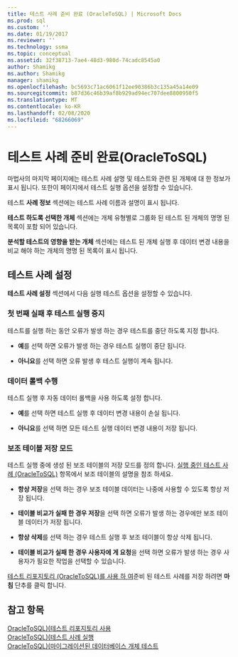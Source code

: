 ```yaml
---
title: 테스트 사례 준비 완료 (OracleToSQL) | Microsoft Docs
ms.prod: sql
ms.custom: ''
ms.date: 01/19/2017
ms.reviewer: ''
ms.technology: ssma
ms.topic: conceptual
ms.assetid: 32f38713-7ae4-48d3-980d-74cadc8545a0
author: Shamikg
ms.author: Shamikg
manager: shamikg
ms.openlocfilehash: bc5693c71ac6061f12ee90386b3c135a45a14e09
ms.sourcegitcommit: b87d36c46b39af8b929ad94ec707dee8800950f5
ms.translationtype: MT
ms.contentlocale: ko-KR
ms.lasthandoff: 02/08/2020
ms.locfileid: "68266069"
---
```

# <a name="finishing-test-case-preparation-oracletosql"></a>테스트 사례 준비 완료(OracleToSQL)
마법사의 마지막 페이지에는 테스트 사례 설명 및 테스트와 관련 된 개체에 대 한 정보가 표시 됩니다. 또한이 페이지에서 테스트 실행 옵션을 설정할 수 있습니다.  
  
테스트 **사례 정보** 섹션에는 테스트 사례 이름과 설명이 표시 됩니다.  
  
**테스트 하도록 선택한 개체** 섹션에는 개체 유형별로 그룹화 된 테스트 된 개체의 명명 된 목록이 포함 되어 있습니다.  
  
**분석할 테스트의 영향을 받는 개체** 섹션에는 테스트 된 개체 실행 후 데이터 변경 내용을 비교 해야 하는 개체의 명명 된 목록이 표시 됩니다.  
  
## <a name="test-case-settings"></a>테스트 사례 설정  
**테스트 사례 설정** 섹션에서 다음 실행 테스트 옵션을 설정할 수 있습니다.  
  
### <a name="stop-test-execution-after-first-failure"></a>첫 번째 실패 후 테스트 실행 중지  
테스트를 실행 하는 동안 오류가 발생 하는 경우 테스트를 중단 하도록 지정 합니다.  
  
-   **예**를 선택 하면 오류가 발생 하는 경우 테스트 실행이 중단 됩니다.  
  
-   **아니요**를 선택 하면 오류 발생 후 테스트 실행이 계속 됩니다.  
  
### <a name="perform-data-rollback"></a>데이터 롤백 수행  
테스트 실행 후 자동 데이터 롤백을 사용 하도록 설정 합니다.  
  
-   **예**를 선택 하면 테스트 실행 후 데이터 변경 내용이 손실 됩니다.  
  
-   **아니요**를 선택 하면 모든 테스트 실행 데이터 변경 내용이 저장 됩니다.  
  
### <a name="auxiliary-tables-saving-mode"></a>보조 테이블 저장 모드  
테스트 실행 중에 생성 된 보조 테이블의 저장 모드를 정의 합니다. [실행 중인 테스트 사례 &#40;OracleToSQL&#41;](../../ssma/oracle/running-test-cases-oracletosql.md) 항목에서 보조 테이블의 설명을 참조 하세요.  
  
-   **항상 저장**을 선택 하는 경우 보조 테이블 데이터는 나중에 사용할 수 있도록 항상 저장 됩니다.  
  
-   **테이블 비교가 실패 한 경우 저장**을 선택 하면 오류가 발생 하는 경우에만 보조 테이블 데이터가 저장 됩니다.  
  
-   **항상 삭제**를 선택 하는 경우 테스트 실행 후 보조 테이블이 항상 삭제 됩니다.  
  
-   **테이블 비교가 실패 한 경우 사용자에 게 요청**을 선택 하면 오류가 발생 하는 경우 사용자가 필요한 작업을 선택할 수 있습니다.  
  
[테스트 리포지토리 (OracleToSQL)를 사용 하 여](https://msdn.microsoft.com/f941cce4-d3e3-4aeb-a88a-4f101a97a9f4)준비 된 테스트 사례를 저장 하려면 **마침** 단추를 클릭 합니다.  
  
## <a name="see-also"></a>참고 항목  
[OracleToSQL&#41;&#40;테스트 리포지토리 사용](../../ssma/oracle/using-test-repositories-oracletosql.md)  
[OracleToSQL&#41;&#40;테스트 사례 실행](../../ssma/oracle/running-test-cases-oracletosql.md)  
[OracleToSQL&#41;&#40;마이그레이션된 데이터베이스 개체 테스트](../../ssma/oracle/testing-migrated-database-objects-oracletosql.md)  
  
